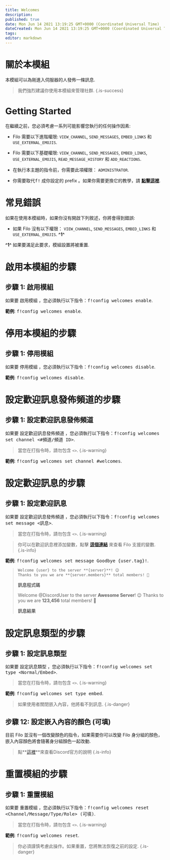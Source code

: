 ```yaml
---
title: Welcomes
description:
published: true
date: Mon Jun 14 2021 13:19:25 GMT+0000 (Coordinated Universal Time)
dateCreated: Mon Jun 14 2021 13:19:25 GMT+0000 (Coordinated Universal Time)
tags:
editor: markdown
---
```


# 關於本模組

本模組可以為剛進入伺服器的人發佈一條訊息.

> 我們強烈建議你使用本模組來管理社群.
{.is-success}

# Getting Started

在繼續之前，您必須考慮一系列可能影響您執行的任何操作因素:

- Filo 需要以下進階權限: ``VIEW_CHANNEL``, ``SEND_MESSAGES``, ``EMBED_LINKS`` 和 ``USE_EXTERNAL_EMOJIS``.

- Filo 需要以下基礎權限: ``VIEW_CHANNEL``, ``SEND_MESSAGES``, ``EMBED_LINKS``, ``USE_EXTERNAL_EMOJIS``, ``READ_MESSAGE_HISTORY`` 和 ``ADD_REACTIONS``.

- 在執行本主題的指令前，你需要此項權限： ``ADMINISTRATOR``.

- 你需要取代<kbd>f!</kbd> 成你設定的 prefix 。如果你需要更換它的教學，請 **[點擊這裡](zh-tw/modules/prefix)**.

# 常見錯誤

如果在使用本模組時，如果你沒有開啟下列敘述，你將會得到錯誤:

- 如果 Filo 沒有以下權限： ``VIEW_CHANNEL``, ``SEND_MESSAGES``, ``EMBED_LINKS`` 和 ``USE_EXTERNAL_EMOJIS``. **^1^**

**^1^** 如果要滿足此要求，模組設置將被重置.

# 啟用本模組的步驟

## **步驟 1**: 啟用模組

如果要 啟用模組 ，您必須執行以下指令：<kbd>f!config welcomes enable</kbd>.

**範例**: <kbd>f!config welcomes enable</kbd>.

# 停用本模組的步驟

## **步驟 1**: 停用模組

如果要 停用模組 ，您必須執行以下指令：<kbd>f!config welcomes disable</kbd>.

**範例**: <kbd>f!config welcomes disable</kbd>.

# 設定歡迎訊息發佈頻道的步驟

## **步驟 1**: 設定歡迎訊息發佈頻道

如果要 設定歡迎訊息發佈頻道 ，您必須執行以下指令：<kbd>f!config welcomes set channel \<#頻道/頻道 ID></kbd>.

> 當您在打指令時，請勿包含 ``<>``.
{.is-warning}

**範例**: <kbd>f!config welcomes set channel #welcomes</kbd>.

# 設定歡迎訊息的步驟

## **步驟 1**: 設定歡迎訊息

如果要 設定歡迎訊息發佈頻道 ，您必須執行以下指令：<kbd>f!config welcomes set message \<訊息></kbd>.

> 當您在打指令時，請勿包含 ``<>``.
{.is-warning}

> 你可以在歡迎訊息裡添加變數，點擊 **[這個連結](https://wiki.filobot.xyz/zh-tw/modules/welcomes/variables)** 來查看 Filo 支援的變數.
{.is-info}

**範例**: <kbd>f!config welcomes set message Goodbye {user.tag}!</kbd>.

> ```md
> Welcome {user} to the server **{server}**! 😉
> Thanks to you we are **{server.members}** total members! 🎉
> ```
> **訊息程式碼**
>
> Welcome @DiscordUser to the server **Awesome Server**! 😉
> Thanks to you we are **123,456** total members! 🎉
>
> **訊息結果**

# 設定訊息類型的步驟

## **步驟 1**: 設定訊息類型

如果要 設定訊息類型 ，您必須執行以下指令：<kbd>f!config welcomes set type \<Normal/Embed></kbd>.

> 當您在打指令時，請勿包含 ``<>``.
{.is-warning}

**範例**: <kbd>f!config welcomes set type embed</kbd>.

> 如果使用者關閉嵌入內容，他將看不到訊息.
{.is-danger}

## **步驟 12**: 設定嵌入內容的顏色 (可填)

目前 Filo 並沒有一個改變顏色的指令，如果需要你可以改變 Filo 身分組的顏色，嵌入內容顏色將會隨著身分組顏色一起改動.

> 點**[這裡](https://support.discord.com/hc/en-us/articles/214836687)**來查看Discord官方的說明
{.is-info}

# 重置模組的步驟

## **步驟 1**: 重置模組

如果要 重置模組 ，您必須執行以下指令：<kbd>f!config welcomes reset \<Channel/Message/Type/Role> (可填)</kbd>.

> 當您在打指令時，請勿包含 ``<>``.
{.is-warning}

**範例**: <kbd>f!config welcomes reset</kbd>.

> 你必須謹慎考慮此操作。如果重置，您將無法恢復之前的設定.
{.is-danger}

